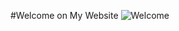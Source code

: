 #Welcome on My Website
![Welcome](https://opidesign.net/landscape-architecture/landscape-architecture-fun-facts/)


